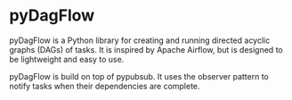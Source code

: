 # pyDagFlow

pyDagFlow is a Python library for creating and running directed acyclic graphs (DAGs) of tasks. It is inspired by Apache Airflow, but is designed to be lightweight and easy to use. 

pyDagFlow is build on top of pypubsub. It uses the observer pattern to notify tasks when their dependencies are complete. 